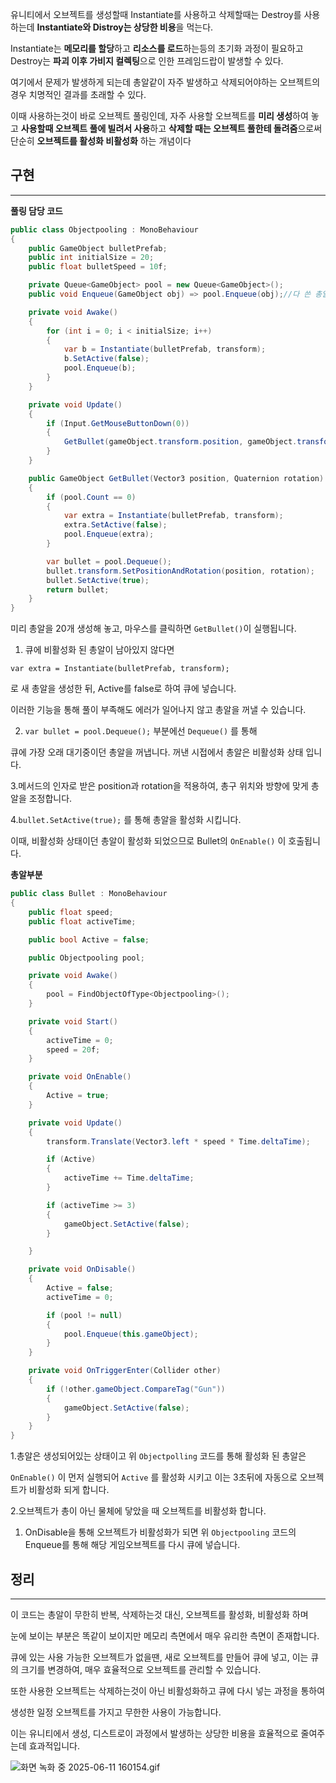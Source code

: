 유니티에서 오브젝트를 생성할때 Instantiate를 사용하고 삭제할때는 Destroy를 사용하는데
**Instantiate와 Distroy는 상당한 비용**을 먹는다.

Instantiate는 **메모리를 할당**하고 **리소스를 로드**하는등의 초기화 과정이 필요하고
Destroy는 **파괴 이후 가비지 컬렉팅**으로 인한 프레임드랍이 발생할 수 있다.

여기에서 문제가 발생하게 되는데 총알같이 자주 발생하고 삭제되어야하는 오브젝트의 경우
치명적인 결과를 초래할 수 있다.

이때 사용하는것이 바로 오브젝트 풀링인데, 자주 사용할 오브젝트를 **미리 생성**하여 놓고 **사용할때 오브젝트 풀에 빌려서 사용**하고 **삭제할 때는 오브젝트 풀한테 돌려줌**으로써 단순히 **오브젝트를 활성화 비활성화** 하는 개념이다

## 구현
---

**풀링 담당 코드**

```csharp
public class Objectpooling : MonoBehaviour
{
    public GameObject bulletPrefab;
    public int initialSize = 20;
    public float bulletSpeed = 10f;

    private Queue<GameObject> pool = new Queue<GameObject>();
    public void Enqueue(GameObject obj) => pool.Enqueue(obj);//다 쓴 총알을 Queue의 뒷쪽에 넣어주기

    private void Awake()
    {
        for (int i = 0; i < initialSize; i++)
        {
            var b = Instantiate(bulletPrefab, transform);
            b.SetActive(false);
            pool.Enqueue(b);
        }
    }

    private void Update()
    {
        if (Input.GetMouseButtonDown(0))
        {
            GetBullet(gameObject.transform.position, gameObject.transform.rotation);
        }
    }

    public GameObject GetBullet(Vector3 position, Quaternion rotation)
    {
        if (pool.Count == 0)
        {
            var extra = Instantiate(bulletPrefab, transform);
            extra.SetActive(false);
            pool.Enqueue(extra);
        }

        var bullet = pool.Dequeue();
        bullet.transform.SetPositionAndRotation(position, rotation);
        bullet.SetActive(true); 
        return bullet;
    }
}

```

미리 총알을 20개 생성해 놓고, 마우스를 클릭하면 `GetBullet()`이 실행됩니다.

1. 큐에 비활성화 된 총알이 남아있지 않다면 

 `var extra = Instantiate(bulletPrefab, transform);`

로 새 총알을 생성한 뒤,  Active를 false로 하여 큐에 넣습니다.

이러한 기능을 통해 풀이 부족해도 에러가 일어나지 않고 총알을 꺼낼 수 있습니다.

2. `var bullet = pool.Dequeue();` 부분에선 `Dequeue()` 를 통해

큐에 가장 오래 대기중이던 총알을 꺼냅니다. 꺼낸 시접에서 총알은 비활성화 상태 입니다.

3.메서드의 인자로 받은 position과 rotation을 적용하여, 총구 위치와 방향에 맞게 총알을 조정합니다.

4.`bullet.SetActive(true);` 를 통해 총알을 활성화 시킵니다.

이때, 비활성화 상태이던 총알이 활성화 되었으므로 Bullet의 `OnEnable()` 이 호출됩니다.

**총알부분**

```csharp
public class Bullet : MonoBehaviour
{
    public float speed;
    public float activeTime;

    public bool Active = false;

    public Objectpooling pool;

    private void Awake()
    {
        pool = FindObjectOfType<Objectpooling>();
    }

    private void Start()
    {
        activeTime = 0;
        speed = 20f;
    }

    private void OnEnable()
    {
        Active = true;
    }

    private void Update()
    {
        transform.Translate(Vector3.left * speed * Time.deltaTime);

        if (Active)
        {
            activeTime += Time.deltaTime;
        }

        if (activeTime >= 3)
        {
            gameObject.SetActive(false);
        }

    }

    private void OnDisable()
    {
        Active = false;
        activeTime = 0;

        if (pool != null)
        {
            pool.Enqueue(this.gameObject);
        }
    }

    private void OnTriggerEnter(Collider other)
    {
        if (!other.gameObject.CompareTag("Gun"))
        {
            gameObject.SetActive(false);
        }
    }
}
```

1.총알은 생성되어있는 상태이고 위 `Objectpolling` 코드를 통해 활성화 된 총알은

`OnEnable()` 이 먼저 실행되어 `Active` 를 활성화 시키고 이는 3초뒤에 자동으로 오브젝트가 비활성화 되게 합니다.

2.오브젝트가 총이 아닌 물체에 닿았을 때 오브젝트를 비활성화 합니다. 

1. OnDisable을 통해 오브젝트가 비활성화가 되면 위 `Objectpooling` 코드의 Enqueue를 통해 해당 게임오브젝트를 다시 큐에 넣습니다.

## 정리

---

이 코드는 총알이 무한히 반복, 삭제하는것 대신, 오브젝트를 활성화, 비활성화 하며

눈에 보이는 부분은 똑같이 보이지만 메모리 측면에서 매우 유리한 측면이 존재합니다.

큐에 있는 사용 가능한 오브젝트가 없을땐, 새로 오브젝트를 만들어 큐에 넣고, 이는 큐의 크기를 변경하여, 매우 효율적으로 오브젝트를 관리할 수 있습니다.

또한 사용한 오브젝트는 삭제하는것이 아닌 비활성화하고 큐에 다시 넣는 과정을 통하여 

생성한 일정 오브젝트를 가지고 무한한 사용이 가능합니다.

이는 유니티에서 생성, 디스트로이 과정에서 발생하는 상당한 비용을 효율적으로 줄여주는데 효과적입니다.

![화면 녹화 중 2025-06-11 160154.gif](%ED%99%94%EB%A9%B4_%EB%85%B9%ED%99%94_%EC%A4%91_2025-06-11_160154.gif)
